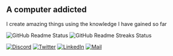 ## A computer addicted

I create amazing things using the knowledge I have gained so far

![GitHub Readme Status](https://github-readme-stats.vercel.app/api?username=thunder-coding&show_icons=true&hide_border=true&theme=radical&count_private=true)
![GitHub Readme Streaks Status](https://github-readme-streak-stats.herokuapp.com/?user=thunder-coding&theme=dark)


[![Discord](https://img.shields.io/discord/739775771924627567?label=Discord&logo=discord&logoColor=738ADB&style=for-the-badge)](https://discord.gg/YMhxGjzsJ8)
[![Twitter](https://img.shields.io/badge/Twitter-1DA1F2?style=for-the-badge&logo=twitter&logoColor=ffffff&label=Follow)](https://twitter.com/CodingThunder)
[![LinkedIn](https://img.shields.io/badge/LinkedIn-0077b5?style=for-the-badge&logo=linkedin&logoColor=white)](https://www.linkedin.com/in/CodingThunder)
[![Mail](https://img.shields.io/badge/Gmail-EA4335?style=for-the-badge&logo=gmail&logoColor=white)](mailto:yakshbari4@gmail.com)
